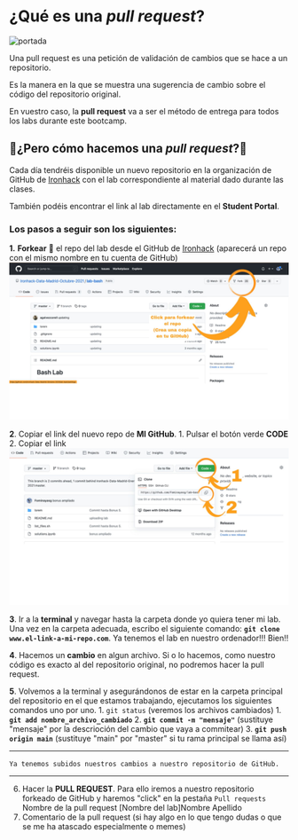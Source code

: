 # ¿Qué es una *pull request*?
![portada](https://media.makeameme.org/created/look-pull-requests.jpg)

Una pull request es una petición de validación de cambios que se hace a un repositorio.

Es la manera en la que se muestra una sugerencia de cambio sobre el código del repositorio original.

En vuestro caso, la **pull request** va a ser el método de entrega para todos los labs durante este bootcamp.

## 🧠¿Pero cómo hacemos una *pull request*?🧠

Cada día tendréis disponible un nuevo repositorio en la organización de GitHub de [Ironhack](https://github.com/Ironhack-Data-Madrid-Enero-2022) con el lab correspondiente al material dado durante las clases.

También podéis encontrar el link al lab directamente en el **Student Portal**.

### Los pasos a seguir son los siguientes:

**1.** **Forkear**  :fork_and_knife: el repo del lab desde el GitHub de [Ironhack](https://github.com/Ironhack-Data-Madrid-Enero-2022) (aparecerá un repo con el mismo nombre en tu cuenta de GitHub)
![img_pull1](https://github.com/Fominayasg/Instrucciones_pull-request/blob/main/images/img_1.jpg)

**2**. Copiar el link del nuevo repo de **MI GitHub**.
    1. Pulsar el botón verde **CODE**
    2. Copiar el link
![img_pull2](https://github.com/Fominayasg/Instrucciones_pull-request/blob/main/images/img_2.jpg)

**3**. Ir a la **terminal** y navegar hasta la carpeta donde yo quiera tener mi lab.
Una vez en la carpeta adecuada, escribo el siguiente comando: **`git clone www.el-link-a-mi-repo.com`**. Ya tenemos el lab en nuestro ordenador!!! Bien!!

**4**. Hacemos un **cambio** en algun archivo. Si o lo hacemos, como nuestro código es exacto al del repositorio original, no podremos hacer la pull request.

**5**. Volvemos a la terminal y asegurándonos de estar en la carpeta principal del repositorio en el que estamos trabajando, ejecutamos los siguientes comandos uno por uno.
    1. `git status` (veremos los archivos cambiados)
    1. **`git add nombre_archivo_cambiado`**
    2. **`git commit -m "mensaje"`** (sustituye "mensaje" por la descrioción del cambio que vaya a commitear)
    3. **`git push origin main`** (sustituye "main" por "master" si tu rama principal se llama así)
 ___
    Ya tenemos subidos nuestros cambios a nuestro repositorio de GitHub.
___
6. Hacer la **PULL REQUEST**. Para ello iremos a nuestro repositorio forkeado de GitHub y haremos "click" en la pestaña `Pull requests`
Nombre de la pull request [Nombre del lab]Nombre Apellido
7. Comentario de la pull request (si hay algo en lo que tengo dudas o que se me ha atascado especialmente o memes)

